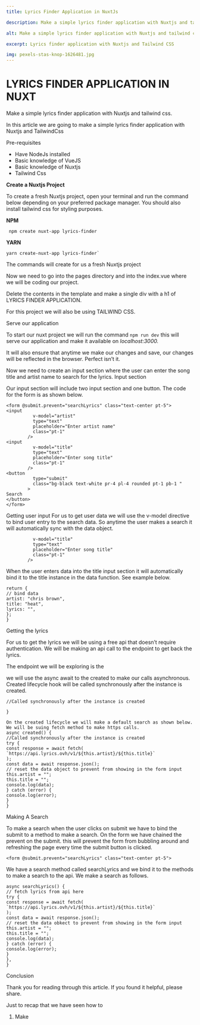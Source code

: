 ```yaml
---
title: Lyrics Finder Application in NuxtJs

description: Make a simple lyrics finder application with Nuxtjs and tailwind css

alt: Make a simple lyrics finder application with Nuxtjs and tailwind css

excerpt: Lyrics finder application with Nuxtjs and Tailwind CSS

img: pexels-stas-knop-1626481.jpg
---
```


# LYRICS FINDER APPLICATION IN NUXT

Make a simple lyrics finder application with Nuxtjs and tailwind css.

In this article we are going to make a simple lyrics finder application with Nuxtjs and TailwindCss

Pre-requisites

- Have NodeJs installed
- Basic knowledge of VueJS
- Basic knowledge of Nuxtjs
- Tailwind Css

**Create a Nuxtjs Project**

To create a fresh Nuxtjs project, open your terminal and run the command below depending on your preferred package manager. You should also install tailwind css for styling purposes.

**NPM**

     npm create nuxt-app lyrics-finder

**YARN**

    yarn create-nuxt-app lyrics-finder`

The commands will create for us a fresh Nuxtjs project

Now we need to go into the pages directory and into the index.vue where we will be coding our project.

Delete the contents in the template and make a single div with a h1 of LYRICS FINDER APPLICATION.

For this project we will also be using TAILWIND CSS.

Serve our application

To start our nuxt project we will run the command `npm run dev` this will serve our application and make it available on _localhost:3000._

It will also ensure that anytime we make our changes and save, our changes will be reflected in the browser. Perfect isn’t it.

Now we need to create an input section where the user can enter the song title and artist name to search for the lyrics.
Input section

Our input section will include two input section and one button. The code for the form is as shown below.

```js{1,3-5}[index.vue]
<form @submit.prevent="searchLyrics" class="text-center pt-5">
<input
          v-model="artist"
          type="text"
          placeholder="Enter artist name"
          class="pt-1"
        />
<input
          v-model="title"
          type="text"
          placeholder="Enter song title"
          class="pt-1"
        />
<button
          type="submit"
          class="bg-black text-white pr-4 pl-4 rounded pt-1 pb-1 "
        >
Search
</button>
</form>
```

Getting user input
For us to get user data we will use the v-model directive to bind user entry to the search data. So anytime the user makes a search it will automatically sync with the data object.

```<input
          v-model="title"
          type="text"
          placeholder="Enter song title"
          class="pt-1"
        />
```

When the user enters data into the title input section it will automatically bind it to the title instance in the data function.
See example below.

```data() {
return {
// bind data
artist: "chris brown",
title: "heat",
lyrics: "",
};
}
```

Getting the lyrics

For us to get the lyrics we will be using a free api that doesn’t require authentication. We will be making an api call to the endpoint to get back the lyrics.

The endpoint we will be exploring is the

we will use the async await to the created to make our calls asynchronous. Created lifecycle hook will be called synchronously after the instance is created.

```async created() {
//Called synchronously after the instance is created

}

On the created lifecycle we will make a default search as shown below. We will be suing fetch method to make https calls.
async created() {
//Called synchronously after the instance is created
try {
const response = await fetch(
`https://api.lyrics.ovh/v1/${this.artist}/${this.title}`
);
const data = await response.json();
// reset the data object to prevent from showing in the form input
this.artist = "";
this.title = "";
console.log(data);
} catch (error) {
console.log(error);
}
}
```

Making A Search

To make a search when the user clicks on submit we have to bind the submit to a method to make a search.
On the form we have chained the prevent on the submit. this will prevent the form from bubbling around and refreshing the page every time the submit button is clicked.

`<form @submit.prevent="searchLyrics" class="text-center pt-5">`

We have a search method called searchLyrics and we bind it to the methods to make a search to the api.
We make a search as follows.

```methods: {
async searchLyrics() {
// fetch lyrics from api here
try {
const response = await fetch(
`https://api.lyrics.ovh/v1/${this.artist}/${this.title}`
);
const data = await response.json();
// reset the data obkect to prevent from showing in the form input
this.artist = "";
this.title = "";
console.log(data);
} catch (error) {
console.log(error);
}
},
}
```

Conclusion

Thank you for reading through this article. If you found it helpful, please share.

Just to recap that we have seen how to

1. Make
